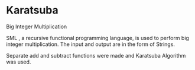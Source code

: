 # Karatsuba
Big Integer Multiplication

SML , a recursive functional programming language, is used to perform big integer multiplication. The input and output are in the form of Strings.

Separate add and subtract functions were made and Karatsuba Algorithm was used.
